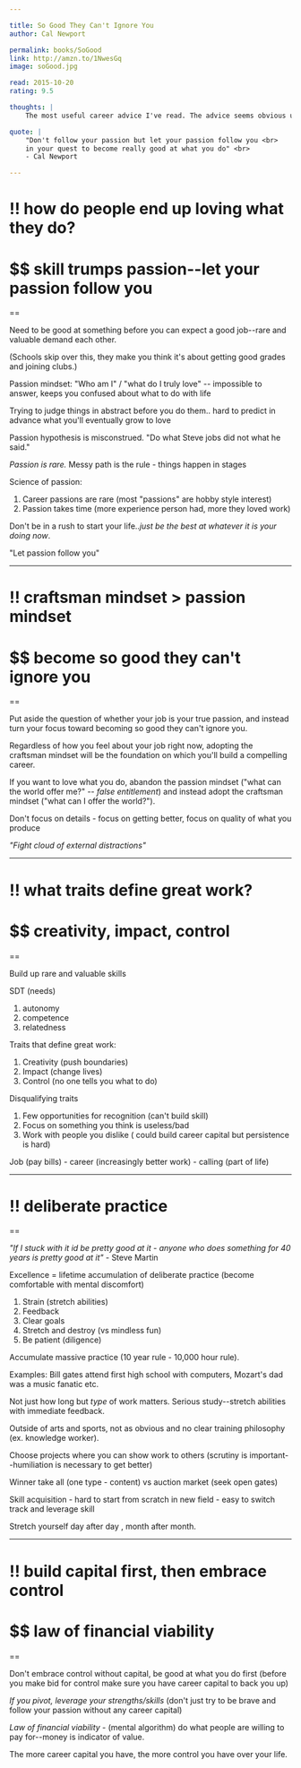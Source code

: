 ```yaml
---

title: So Good They Can't Ignore You
author: Cal Newport 

permalink: books/SoGood
link: http://amzn.to/1NwesGq
image: soGood.jpg  

read: 2015-10-20
rating: 9.5

thoughts: |
    The most useful career advice I've read. The advice seems obvious upon reflection, yet it is easily forgotten among all the "follow your passion" dogma.  Before you drop everything to pursue your passion, read this--I'm glad I did. (Only criticism: very repetitive--I recommend the audio version.)

quote: |
    "Don't follow your passion but let your passion follow you <br>
    in your quest to become really good at what you do" <br>
    - Cal Newport

--- 
```


# !! how do people end up loving what they do? 

# $$ skill trumps passion--let your passion follow you 

==

Need to be good at something before you can expect a good job--rare and valuable demand each other.

(Schools skip over this, they make you think it's about getting good grades and joining clubs.)

Passion mindset: "Who am I" / "what do I truly love" -- impossible to answer, keeps you confused about what to do with life

Trying to judge things in abstract before you do them.. hard to predict in advance what you'll eventually grow to love

Passion hypothesis is misconstrued. "Do what Steve jobs did not what he said."

*Passion is rare.* Messy path is the rule - things happen in stages

Science of passion:

1. Career passions are rare (most "passions" are hobby style interest)
2. Passion takes time (more experience person had, more they loved work)

Don't be in a rush to start your life..*just be the best at whatever it is your doing now*.

"Let passion follow you"


---

# !! craftsman mindset > passion mindset

# $$ become so good they can't ignore you 
==

Put aside the question of whether your job is your true passion, and instead turn your focus toward becoming so good they can't ignore you.

Regardless of how you feel about your job right now, adopting the craftsman mindset will be the foundation on which you'll build a compelling career.

If you want to love what you do, abandon the passion mindset ("what can the world offer me?" -- *false entitlement*) and instead adopt the craftsman mindset ("what can I offer the world?").

Don't focus on details - focus on getting better, focus on quality of what you produce

*"Fight cloud of external distractions"*


---

# !! what traits define great work? 

# $$ creativity, impact, control 
== 

Build up rare and valuable skills

SDT (needs)
1. autonomy
2. competence
3. relatedness

Traits that define great work:

1. Creativity (push boundaries)
2. Impact (change lives)
3. Control (no one tells you what to do)

Disqualifying traits
1. Few opportunities for recognition (can't build skill)
2. Focus on something you think is useless/bad
3. Work with people you dislike
( could build career capital but persistence is hard)

Job (pay bills) - career (increasingly better work) - calling (part of life)


---

# !! deliberate practice 

==

*"If I stuck with it id be pretty good at it - anyone who does something for 40 years is pretty good at it"* - Steve Martin

Excellence = lifetime accumulation of deliberate practice (become comfortable with mental discomfort)

1. Strain (stretch abilities)
2. Feedback 
3. Clear goals
4. Stretch and destroy (vs mindless fun)
5. Be patient (diligence)

Accumulate massive practice (10 year rule - 10,000 hour rule). 

Examples: Bill gates attend first high school with computers, Mozart's dad was a music fanatic etc.

Not just how long but *type* of work matters. Serious study--stretch abilities with immediate feedback.

Outside of arts and sports, not as obvious and no clear training philosophy 
(ex. knowledge worker).

Choose projects where you can show work to others (scrutiny is important--humiliation is necessary to get better)

Winner take all (one type - content) vs auction market (seek open gates)

Skill acquisition - hard to start from scratch in new field - easy to switch track and leverage skill

Stretch yourself day after day , month after month.


---


# !! build capital first, then embrace control 

# $$ law of financial viability 

==

Don't embrace control without capital, be good at what you do first (before you make bid for control make sure you have career capital to back you up)

*If you pivot, leverage your strengths/skills* (don't just try to be brave and follow your passion without any career capital)

*Law of financial viability* - (mental algorithm) do what people are willing to pay for--money is indicator of value.

The more career capital you have, the more control you have over your life. 

